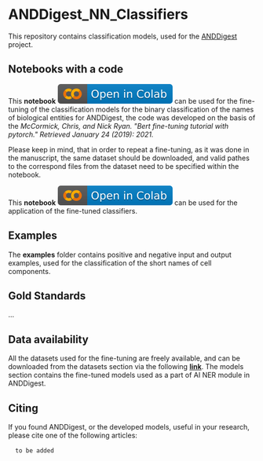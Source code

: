 # ANDDigest_NN_Classifiers
This repository contains classification models, used for the [ANDDigest](https://anddigest.sysbio.ru/) project.

## Notebooks with a code
This **notebook** [![Open In Colab](images/colab.svg)](https://colab.research.google.com/github/ANDDigest/ANDDigest_classification_models/blob/main/notebooks/PubMedBERT_finetuning.ipynb) can be used for the fine-tuning of the classification models for the binary classification of the names of biological entities for ANDDigest, the code was developed on the basis of the
_McCormick, Chris, and Nick Ryan. "Bert fine-tuning tutorial with pytorch." Retrieved January 24 (2019): 2021._


Please keep in mind, that in order to repeat a fine-tuning, as it was done in the manuscript, the same dataset should be downloaded, and valid pathes to the correspond files from the dataset need to be specified within the notebook.

This **notebook** [![Open In Colab](images/colab.svg)](https://colab.research.google.com/github/ANDDigest/ANDDigest_classification_models/blob/main/notebooks/ANDDigest_predictions_cuda.ipynb) can be used for the application of the fine-tuned classifiers.

## Examples
The **examples** folder contains positive and negative input and output examples, used for the classification of the short names of cell components.


## Gold Standards
...


## Data availability

All the datasets used for the fine-tuning are freely available, and can be downloaded from the datasets section via the following [**link**](https://huggingface.co/Timofey). The models section contains the fine-tuned models used as a part of AI NER module in ANDDigest.

## Citing
If you found ANDDigest, or the developed models, useful in your research, please cite one of the following articles:

```
  to be added
```
